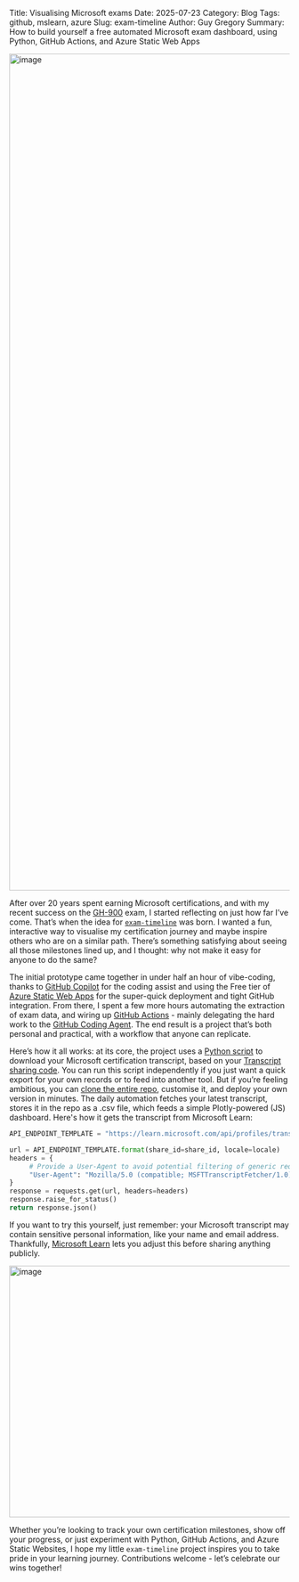 Title: Visualising Microsoft exams
Date: 2025-07-23
Category: Blog
Tags: github, mslearn, azure
Slug: exam-timeline
Author: Guy Gregory
Summary: How to build yourself a free automated Microsoft exam dashboard, using Python, GitHub Actions, and Azure Static Web Apps

<a href="https://exams.guygregory.com" target="_blank" rel="noopener noreferrer"><img width="2216" height="1503" alt="image" src="https://github.com/user-attachments/assets/2d7e5e8d-ecb5-4c09-8723-d50728c127dc" /></a>

After over 20 years spent earning Microsoft certifications, and with my recent success on the [GH-900](https://learn.microsoft.com/credentials/certifications/github-foundations/) exam, I started reflecting on just how far I’ve come. That’s when the idea for [`exam-timeline`](https://github.com/guygregory/exam-timeline) was born. I wanted a fun, interactive way to visualise my certification journey and maybe inspire others who are on a similar path. There’s something satisfying about seeing all those milestones lined up, and I thought: why not make it easy for anyone to do the same?

The initial prototype came together in under half an hour of vibe-coding, thanks to [GitHub Copilot](https://github.com/copilot) for the coding assist and using the Free tier of [Azure Static Web Apps](https://learn.microsoft.com/azure/static-web-apps/overview) for the super-quick deployment and tight GitHub integration. From there, I spent a few more hours automating the extraction of exam data, and wiring up [GitHub Actions](https://docs.github.com/en/actions) - mainly delegating the hard work to the [GitHub Coding Agent](https://docs.github.com/en/copilot/how-tos/agents/copilot-coding-agent). The end result is a project that’s both personal and practical, with a workflow that anyone can replicate.

Here’s how it all works: at its core, the project uses a [Python script](https://github.com/guygregory/exam-timeline/blob/main/passed_exams.py) to download your Microsoft certification transcript, based on your [Transcript sharing code](https://learn.microsoft.com/users/me/transcript). You can run this script independently if you just want a quick export for your own records or to feed into another tool. But if you’re feeling ambitious, you can [clone the entire repo](https://github.com/guygregory/exam-timeline), customise it, and deploy your own version in minutes. The daily automation fetches your latest transcript, stores it in the repo as a .csv file, which feeds a simple Plotly-powered (JS) dashboard. Here's how it gets the transcript from Microsoft Learn:

```python
API_ENDPOINT_TEMPLATE = "https://learn.microsoft.com/api/profiles/transcript/share/{share_id}?locale={locale}"

url = API_ENDPOINT_TEMPLATE.format(share_id=share_id, locale=locale)
headers = {
     # Provide a User‑Agent to avoid potential filtering of generic requests
     "User-Agent": "Mozilla/5.0 (compatible; MSFTTranscriptFetcher/1.0)"
}
response = requests.get(url, headers=headers)
response.raise_for_status()
return response.json()
```

If you want to try this yourself, just remember: your Microsoft transcript may contain sensitive personal information, like your name and email address. Thankfully, [Microsoft Learn](https://learn.microsoft.com/users/me/transcript) lets you adjust this before sharing anything publicly.

<img width="756" height="452" alt="image" src="https://github.com/user-attachments/assets/ccaca094-8d3f-41e5-9095-1d145bb80559" />

Whether you’re looking to track your own certification milestones, show off your progress, or just experiment with Python, GitHub Actions, and Azure Static Websites, I hope my little `exam-timeline` project inspires you to take pride in your learning journey. Contributions welcome - let’s celebrate our wins together!
